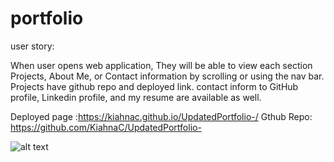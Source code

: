 # portfolio

user story:

When user opens web application, They will be able to view each section Projects, About Me, or Contact information by scrolling or using the nav bar. Projects have github repo and deployed link. contact inform to GitHub profile, Linkedin profile, and my resume are available as well.

 Deployed page :https://kiahnac.github.io/UpdatedPortfolio-/
Gthub Repo: https://github.com/KiahnaC/UpdatedPortfolio-



![alt text](https://kiahnac.github.io/UpdatedPortfolio-/deployedportfolio.png?raw=true)
